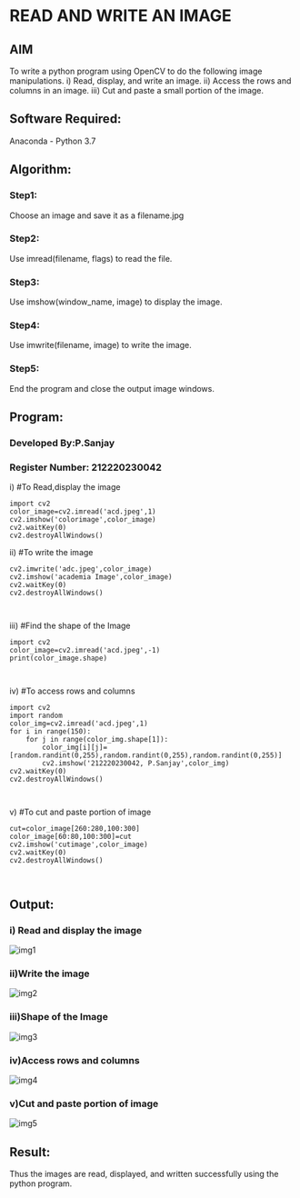 # READ AND WRITE AN IMAGE
## AIM
To write a python program using OpenCV to do the following image manipulations.
i) Read, display, and write an image.
ii) Access the rows and columns in an image.
iii) Cut and paste a small portion of the image.

## Software Required:
Anaconda - Python 3.7
## Algorithm:
### Step1:
Choose an image and save it as a filename.jpg
### Step2:
Use imread(filename, flags) to read the file.
### Step3:
Use imshow(window_name, image) to display the image.
### Step4:
Use imwrite(filename, image) to write the image.
### Step5:
End the program and close the output image windows.
## Program:
### Developed By:P.Sanjay 
### Register Number: 212220230042
i) #To Read,display the image
```
import cv2
color_image=cv2.imread('acd.jpeg',1)
cv2.imshow('colorimage',color_image)
cv2.waitKey(0)
cv2.destroyAllWindows()

```
ii) #To write the image
```
cv2.imwrite('adc.jpeg',color_image)
cv2.imshow('academia Image',color_image)
cv2.waitKey(0)
cv2.destroyAllWindows()



```
iii) #Find the shape of the Image
```
import cv2
color_image=cv2.imread('acd.jpeg',-1)
print(color_image.shape)



```
iv) #To access rows and columns

```
import cv2
import random
color_img=cv2.imread('acd.jpeg',1)
for i in range(150):
    for j in range(color_img.shape[1]):
        color_img[i][j]=[random.randint(0,255),random.randint(0,255),random.randint(0,255)]
        cv2.imshow('212220230042, P.Sanjay',color_img)
cv2.waitKey(0)
cv2.destroyAllWindows()



```
v) #To cut and paste portion of image
```
cut=color_image[260:280,100:300]
color_image[60:80,100:300]=cut
cv2.imshow('cutimage',color_image)
cv2.waitKey(0)
cv2.destroyAllWindows()



```

## Output:

### i) Read and display the image

![img1](https://user-images.githubusercontent.com/75235426/161391662-46337ed8-2fdc-4edf-92d5-393fec774c41.png)


### ii)Write the image

![img2](https://user-images.githubusercontent.com/75235426/161391693-bf2344a2-d21f-49a9-89b7-ac272bbb49bc.png)

### iii)Shape of the Image

![img3](https://user-images.githubusercontent.com/75235426/161391707-e1c076d4-e26f-4d5e-9fbd-5cda54376d1b.png)

### iv)Access rows and columns
![img4](https://user-images.githubusercontent.com/75235426/161391718-464621a9-9461-4898-87ee-a0267c57584e.png)

### v)Cut and paste portion of image
![img5](https://user-images.githubusercontent.com/75235426/161391732-d9b03443-5c84-44e0-8002-2c2a5080bc85.png)

## Result:
Thus the images are read, displayed, and written successfully using the python program.


